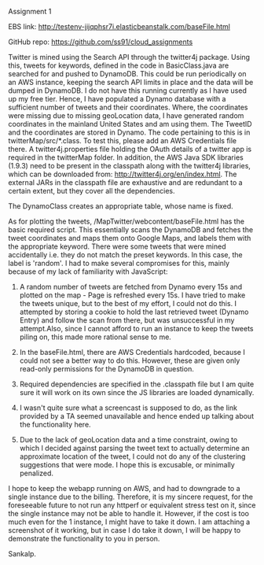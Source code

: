 Assignment 1

EBS link: http://testenv-jijqphsr7i.elasticbeanstalk.com/baseFile.html

GitHub repo: https://github.com/ss91/cloud_assignments

Twitter is mined using the Search API through the twitter4j package. Using this,
tweets for keywords, defined in the code in BasicClass.java are searched for and
pushed to DynamoDB. This could be run periodically on an AWS instance, keeping
the search API limits in place and the data will be dumped in DynamoDB. I do not
have this running currently as I have used up my free tier. Hence, I have
populated a Dynamo database with a sufficient number of tweets and their
coordinates. Where, the coordinates were missing due to missing geoLocation
data, I have generated random coordinates in the mainland United States and am
using them. The TweetID and the coordinates are stored in Dynamo. The code
pertaining to this is in twitterMap/src/*.class. To test this, please add an AWS
Credentials file there. A twitter4j.properties file holding the OAuth details of
a twitter app is required in the twitterMap folder. In addition, the AWS Java
SDK libraries (1.9.3) need to be present in the classpath along with the
twitter4j libraries, which can be downloaded from:
http://twitter4j.org/en/index.html. The external JARs in the classpath file are
exhaustive and are redundant to a certain extent, but they cover all the
dependencies.

The DynamoClass creates an appropriate table, whose name is fixed.

As for plotting the tweets, /MapTwitter/webcontent/baseFile.html has the basic
required script. This essentially scans the DynamoDB and fetches the tweet
coordinates and maps them onto Google Maps, and labels them with the appropriate
keyword. There were some tweets that were mined accidentally i.e. they do not
match the preset keywords. In this case, the label is 'random'.  I had to make
several compromises for this, mainly because of my lack of familiarity with
JavaScript:

1. A random number of tweets are fetched from Dynamo every 15s and plotted on
the map - Page is refreshed every 15s. I have tried to make the tweets unique,
but to the best of my effort, I could not do this. I attempted by storing a
cookie to hold the last retrieved tweet (Dynamo Entry) and follow the scan from
there, but was unsuccessful in my attempt.Also, since I cannot afford to run an
instance to keep the tweets piling on, this made more rational sense to me.

2. In the baseFile.html, there are AWS Credentials hardcoded, because I could
not see a better way to do this. However, these are given only read-only
permissions for the DynamoDB in question.

3. Required dependencies are specified in the .classpath file but I am quite
sure it will work on its own since the JS libraries are loaded dynamically.

4. I wasn't quite sure what a screencast is supposed to do, as the link provided
by a TA seemed unavailable and hence ended up talking about the functionality
here.

5. Due to the lack of geoLocation data and a time constraint, owing to which I
decided against parsing the tweet text to actually determine an approximate
location of the tweet, I could not do any of the clustering suggestions that
were mode. I hope this is excusable, or minimally penalized.



I hope to keep the webapp running on AWS, and had to downgrade to a single
instance due to the billing. Therefore, it is my sincere request, for the
foreseeable future to not run any httperf or equivalent stress test on it, since
the single instance may not be able to handle it. However, if the cost is too
much even for the 1 instance, I might have to take it down. I am attaching a
screenshot of it working, but in case I do take it down, I will be happy to
demonstrate the functionality to you in person.

Sankalp.

